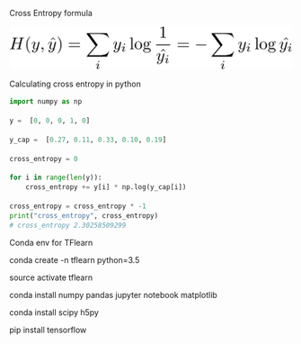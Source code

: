 
Cross Entropy formula

![alt tag](../img/CrossEntropy.png)

Calculating cross entropy in python

```python
import numpy as np

y =  [0, 0, 0, 1, 0]

y_cap =  [0.27, 0.11, 0.33, 0.10, 0.19]

cross_entropy = 0

for i in range(len(y)):
    cross_entropy += y[i] * np.log(y_cap[i])

cross_entropy = cross_entropy * -1
print("cross_entropy", cross_entropy)
# cross_entropy 2.30258509299
```

Conda env for TFlearn

conda create -n tflearn python=3.5

source activate tflearn


conda install numpy pandas jupyter notebook matplotlib


conda install scipy h5py

pip install tensorflow

